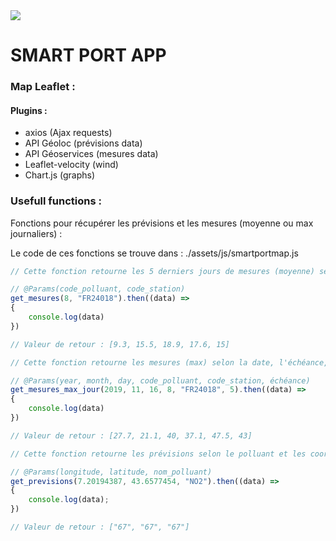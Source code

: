 
<img src= "https://github.com/airpaca/Smart-Port-Air/blob/master/public/images/logo/logo_transparent.png"> 

# SMART PORT APP

### Map Leaflet :

#### Plugins :
- axios (Ajax requests)
- API Géoloc (prévisions data)
- API Géoservices (mesures data)
- Leaflet-velocity (wind)
- Chart.js (graphs)

### Usefull functions :

Fonctions pour récupérer les prévisions et les mesures (moyenne ou max journaliers) :

Le code de ces fonctions se trouve dans : ./assets/js/smartportmap.js

```js
// Cette fonction retourne les 5 derniers jours de mesures (moyenne) selon le polluant et la station souhaités.

// @Params(code_polluant, code_station)
get_mesures(8, "FR24018").then((data) =>
{
    console.log(data)
})

// Valeur de retour : [9.3, 15.5, 18.9, 17.6, 15]
```

```js
// Cette fonction retourne les mesures (max) selon la date, l'échéance, le polluant et la station souhaités.

// @Params(year, month, day, code_polluant, code_station, échéance)
get_mesures_max_jour(2019, 11, 16, 8, "FR24018", 5).then((data) =>
{
    console.log(data)
})

// Valeur de retour : [27.7, 21.1, 40, 37.1, 47.5, 43]
```

```js
// Cette fonction retourne les prévisions selon le polluant et les coordonnées souhaité.

// @Params(longitude, latitude, nom_polluant)
get_previsions(7.20194387, 43.6577454, "NO2").then((data) =>
{
    console.log(data);
})

// Valeur de retour : ["67", "67", "67"]
```
